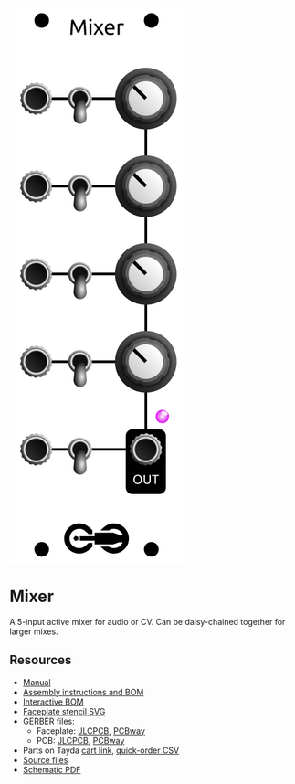 <div class="fm-readme-container">

<img class="fm-readme-module-image" src="docs/images/mixer_faceplate_display.svg" />

<div class="fm-readme-text">

<h1>Mixer</h1>

<p>A 5-input active mixer for audio or CV. Can be daisy-chained together for larger mixes.</p>

<h2>Resources</h2>

<ul>
  <li><a href="https://quinnfreedman.github.io/fm-artifacts/Mixer/mixer_manual.pdf">Manual</a></li>
  <li><a href="https://quinnfreedman.github.io/modular/modules/Mixer/docs/assembly_instructions">Assembly instructions and BOM</a></li>
  <li><a href="https://quinnfreedman.github.io/fm-artifacts/Mixer/mixer_pcb_interactive_bom.html">Interactive BOM</a></li>
  <li><a href="https://quinnfreedman.github.io/fm-artifacts/Mixer/mixer_faceplate.svg">Faceplate stencil SVG</a></li>
  <li>GERBER files:
    <ul>
      <li>Faceplate: <a href="https://quinnfreedman.github.io/fm-artifacts/Mixer/mixer_faceplate_pcb_jlcpcb.zip">JLCPCB</a>, <a href="https://quinnfreedman.github.io/fm-artifacts/Mixer/mixer_faceplate_pcb_pcbway.zip">PCBway</a></li>
      <li>PCB: <a href="https://quinnfreedman.github.io/fm-artifacts/Mixer/mixer_pcb_jlcpcb.zip">JLCPCB</a>, <a href="https://quinnfreedman.github.io/fm-artifacts/Mixer/mixer_pcb_pcbway.zip">PCBway</a></li>
    </ul>
  </li>
  <li>Parts on Tayda <a href="https://www.taydaelectronics.com/savecartpro/index/savenewquote/qid/07540677724">cart link</a>, <a href="https://freemodular.org/modules/Mixer/fm_mixer_tayda_bom.csv">quick-order CSV</a></li>
  <li><a href="https://github.com/QuinnFreedman/modular/tree/main/modules/Mixer">Source files</a></li>
  <li><a href="https://quinnfreedman.github.io/fm-artifacts/Mixer/mixer_pcb_schematic.pdf">Schematic PDF</a></li>
</ul>

</div>
</div>
